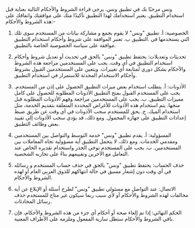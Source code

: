 ونس
مرحبًا بك في تطبيق ونس.
يرجى قراءة الشروط والأحكام التالية بعناية قبل استخدام التطبيق. يعتبر استخدامك لهذا التطبيق تأكيدًا منك على موافقتك واتفاقك على هذه الشروط والأحكام:-

1. الخصوصية:
أ. تطبيق "ونس" لا يقوم بجمع و مشاركة بيانات من المستخدم سوى تلك التي يستخدمها  في .التطبيق 
ب. تعتبر الموافقة على شروط وأحكام استخدام التطبيق موافقة على سياسة الخصوصية الخاصة بالتطبيق.

2. تحديثات وتعديلات:
يحتفظ تطبيق "ونس" بالحق في تحديث أو تعديل شروط وأحكام استخدام التطبيق في أي وقت. يجب على المستخدمين مراجعة هذه الشروط والأحكام بشكل دوري لمتابعة أي تغييرات. ويتعين على المستخدمين القبول بشروط وأحكام الاستخدام المحدثة للاستمرار في استخدام التطبيق.

3. الأذونات:
أ. يتطلب استخدام بعض ميزات التطبيق الحصول على إذن من المستخدم. يجب على المستخدم القبول بمنح التطبيق الأذونات المطلوبة للحصول على كامل مميزات التطبيق. ب. يجب على المستخدمين مراجعة وفهم الأذونات المطلوبة قبل منحها. يتم استخدام هذه الأذونات للأغراض المحددة المتعلقة بتقديم الخدمة، مثل استخدام الميك. ج. يحق للمستخدم سحب الأذونات في أي وقت عن طريق ضبط إعدادات التطبيق على جهازه المحمول. ومع ذلك، قد يؤدي سحب الأذونات إلى تقييد بعض وظائف التطبيق.

4. المسؤولية:
أ. يقدم تطبيق "ونس" خدمة التوسط والتواصل بين المستخدمين ومقدمي الخدمات. ومع ذلك، لا يتحمل التطبيق أية مسؤولية تجاه المعاملات بين المستخدمين. ب. يجب على المستخدم توخي الحذر واستخدام تقديره الخاص عند التعامل مع الآخرين وتقييمهم بناءً على تجاربه الشخصية.

5. حذف الحساب:
يحتفظ تطبيق "ونس" بالحق في حذف حساب المستخدم و رسائله في أي وقت دون إشعار مسبق في حالة انتهاكهم للذوق العربي العام أو لهذه الشروط والأحكام.

6. الاتصال:
عند التواصل مع مسئولي تطبيق "ونس" لطرح أسئلة أو الإبلاغ عن أية مخالفات لهذه الشروط والأحكام أو لأي سبب ربما  سيكون غير متاح للمستخدم حذف رسائل المحادثات.

7. الحكم النهائي:
إذا تم إلغاء صحة أو أحكام أي جزء من هذه الشروط والأحكام، فإن باقي الشروط والأحكام ستظل سارية المفعول وملزمة على الأطراف المعنية.

